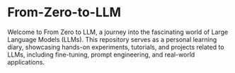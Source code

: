 # From-Zero-to-LLM
Welcome to From Zero to LLM, a journey into the fascinating world of Large Language Models (LLMs). This repository serves as a personal learning diary, showcasing hands-on experiments, tutorials, and projects related to LLMs, including fine-tuning, prompt engineering, and real-world applications.
